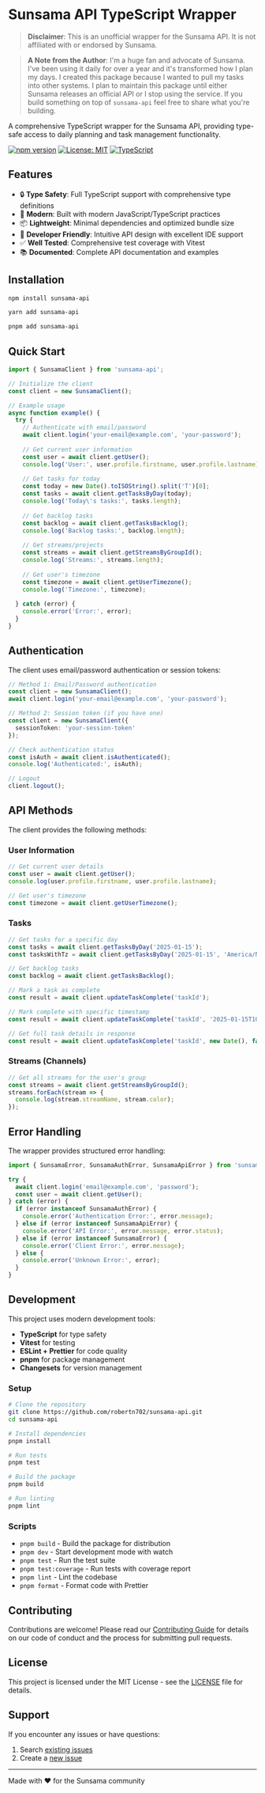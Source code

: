 # Sunsama API TypeScript Wrapper

> **Disclaimer**: This is an unofficial wrapper for the Sunsama API. It is not affiliated with or endorsed by Sunsama.

> **A Note from the Author**: I'm a huge fan and advocate of Sunsama. I've been using it daily for over a year and it's transformed how I plan my days. I created this package because I wanted to pull my tasks into other systems. I plan to maintain this package until either Sunsama releases an official API or I stop using the service. If you build something on top of `sunsama-api` feel free to share what you're building. 

A comprehensive TypeScript wrapper for the Sunsama API, providing type-safe access to daily planning and task management functionality.

[![npm version](https://badge.fury.io/js/sunsama-api.svg)](https://www.npmjs.com/package/sunsama-api)
[![License: MIT](https://img.shields.io/badge/License-MIT-yellow.svg)](https://opensource.org/licenses/MIT)
[![TypeScript](https://img.shields.io/badge/%3C%2F%3E-TypeScript-%230074c1.svg)](http://www.typescriptlang.org/)

## Features

- 🔒 **Type Safety**: Full TypeScript support with comprehensive type definitions
- 🚀 **Modern**: Built with modern JavaScript/TypeScript practices
- 📦 **Lightweight**: Minimal dependencies and optimized bundle size
- 🔧 **Developer Friendly**: Intuitive API design with excellent IDE support
- ✅ **Well Tested**: Comprehensive test coverage with Vitest
- 📚 **Documented**: Complete API documentation and examples

## Installation

```bash
npm install sunsama-api
```

```bash
yarn add sunsama-api
```

```bash
pnpm add sunsama-api
```

## Quick Start

```typescript
import { SunsamaClient } from 'sunsama-api';

// Initialize the client
const client = new SunsamaClient();

// Example usage
async function example() {
  try {
    // Authenticate with email/password
    await client.login('your-email@example.com', 'your-password');
    
    // Get current user information
    const user = await client.getUser();
    console.log('User:', user.profile.firstname, user.profile.lastname);
    
    // Get tasks for today
    const today = new Date().toISOString().split('T')[0];
    const tasks = await client.getTasksByDay(today);
    console.log('Today\'s tasks:', tasks.length);
    
    // Get backlog tasks
    const backlog = await client.getTasksBacklog();
    console.log('Backlog tasks:', backlog.length);
    
    // Get streams/projects
    const streams = await client.getStreamsByGroupId();
    console.log('Streams:', streams.length);
    
    // Get user's timezone
    const timezone = await client.getUserTimezone();
    console.log('Timezone:', timezone);
    
  } catch (error) {
    console.error('Error:', error);
  }
}
```

## Authentication

The client uses email/password authentication or session tokens:

```typescript
// Method 1: Email/Password authentication
const client = new SunsamaClient();
await client.login('your-email@example.com', 'your-password');

// Method 2: Session token (if you have one)
const client = new SunsamaClient({
  sessionToken: 'your-session-token'
});

// Check authentication status
const isAuth = await client.isAuthenticated();
console.log('Authenticated:', isAuth);

// Logout
client.logout();
```

## API Methods

The client provides the following methods:

### User Information
```typescript
// Get current user details
const user = await client.getUser();
console.log(user.profile.firstname, user.profile.lastname);

// Get user's timezone
const timezone = await client.getUserTimezone();
```

### Tasks
```typescript
// Get tasks for a specific day
const tasks = await client.getTasksByDay('2025-01-15');
const tasksWithTz = await client.getTasksByDay('2025-01-15', 'America/New_York');

// Get backlog tasks
const backlog = await client.getTasksBacklog();

// Mark a task as complete
const result = await client.updateTaskComplete('taskId');

// Mark complete with specific timestamp
const result = await client.updateTaskComplete('taskId', '2025-01-15T10:30:00Z');

// Get full task details in response
const result = await client.updateTaskComplete('taskId', new Date(), false);
```

### Streams (Channels)
```typescript
// Get all streams for the user's group
const streams = await client.getStreamsByGroupId();
streams.forEach(stream => {
  console.log(stream.streamName, stream.color);
});
```

## Error Handling

The wrapper provides structured error handling:

```typescript
import { SunsamaError, SunsamaAuthError, SunsamaApiError } from 'sunsama-api';

try {
  await client.login('email@example.com', 'password');
  const user = await client.getUser();
} catch (error) {
  if (error instanceof SunsamaAuthError) {
    console.error('Authentication Error:', error.message);
  } else if (error instanceof SunsamaApiError) {
    console.error('API Error:', error.message, error.status);
  } else if (error instanceof SunsamaError) {
    console.error('Client Error:', error.message);
  } else {
    console.error('Unknown Error:', error);
  }
}
```

## Development

This project uses modern development tools:

- **TypeScript** for type safety
- **Vitest** for testing
- **ESLint + Prettier** for code quality
- **pnpm** for package management
- **Changesets** for version management

### Setup

```bash
# Clone the repository
git clone https://github.com/robertn702/sunsama-api.git
cd sunsama-api

# Install dependencies
pnpm install

# Run tests
pnpm test

# Build the package
pnpm build

# Run linting
pnpm lint
```

### Scripts

- `pnpm build` - Build the package for distribution
- `pnpm dev` - Start development mode with watch
- `pnpm test` - Run the test suite
- `pnpm test:coverage` - Run tests with coverage report
- `pnpm lint` - Lint the codebase
- `pnpm format` - Format code with Prettier

## Contributing

Contributions are welcome! Please read our [Contributing Guide](CONTRIBUTING.md) for details on our code of conduct and the process for submitting pull requests.

## License

This project is licensed under the MIT License - see the [LICENSE](LICENSE) file for details.

## Support

If you encounter any issues or have questions:

1. Search [existing issues](https://github.com/robertn702/sunsama-api/issues)
2. Create a [new issue](https://github.com/robertn702/sunsama-api/issues/new)

---

Made with ❤️ for the Sunsama community
